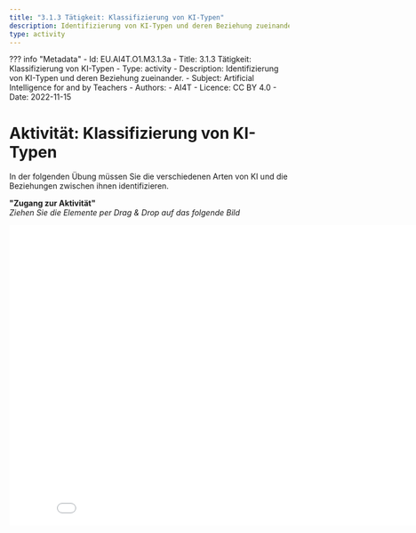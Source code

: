 ```yaml
---
title: "3.1.3 Tätigkeit: Klassifizierung von KI-Typen"
description: Identifizierung von KI-Typen und deren Beziehung zueinander.
type: activity
---
```

??? info "Metadata"
    - Id: EU.AI4T.O1.M3.1.3a
    - Title: 3.1.3 Tätigkeit: Klassifizierung von KI-Typen
    - Type: activity
    - Description: Identifizierung von KI-Typen und deren Beziehung zueinander.
    - Subject: Artificial Intelligence for and by Teachers
    - Authors:
        - AI4T 
    - Licence: CC BY 4.0
    - Date: 2022-11-15


# Aktivität: Klassifizierung von KI-Typen  

In der folgenden Übung müssen Sie die verschiedenen Arten von KI und die Beziehungen zwischen ihnen identifizieren.

**"Zugang zur Aktivität"**  
_Ziehen Sie die Elemente per Drag & Drop auf das folgende Bild_

<center><iframe width="860" height="540" src="3-1-3a-activity-what-type-of-ai/3-1-3a-AI-types-relations-DE.html" frameborder="0" allowfullscreen></iframe></center>
